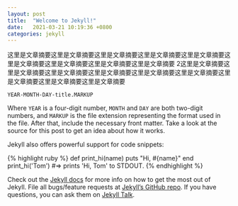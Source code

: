 ```yaml
---
layout: post
title:  "Welcome to Jekyll!"
date:   2021-03-21 10:19:36 +0800
categories: jekyll
---
```

这里是文章摘要这里是文章摘要这里是文章摘要这里是文章摘要这里是文章摘要这里是文章摘要这里是文章摘要这里是文章摘要这里是文章摘要
2这里是文章摘要这里是文章摘要这里是文章摘要这里是文章摘要这里是文章摘要这里是文章摘要这里是文章摘要这里是文章摘要这里是文章摘要

`YEAR-MONTH-DAY-title.MARKUP`

Where `YEAR` is a four-digit number, `MONTH` and `DAY` are both two-digit numbers, and `MARKUP` is the file extension representing the format used in the file. After that, include the necessary front matter. Take a look at the source for this post to get an idea about how it works.

Jekyll also offers powerful support for code snippets:

{% highlight ruby %}
def print_hi(name)
  puts "Hi, #{name}"
end
print_hi('Tom')
#=> prints 'Hi, Tom' to STDOUT.
{% endhighlight %}

Check out the [Jekyll docs][jekyll-docs] for more info on how to get the most out of Jekyll. File all bugs/feature requests at [Jekyll’s GitHub repo][jekyll-gh]. If you have questions, you can ask them on [Jekyll Talk][jekyll-talk].

[jekyll-docs]: https://jekyllrb.com/docs/home
[jekyll-gh]:   https://github.com/jekyll/jekyll
[jekyll-talk]: https://talk.jekyllrb.com/
